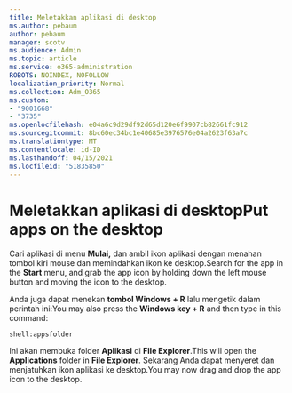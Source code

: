 ```yaml
---
title: Meletakkan aplikasi di desktop
ms.author: pebaum
author: pebaum
manager: scotv
ms.audience: Admin
ms.topic: article
ms.service: o365-administration
ROBOTS: NOINDEX, NOFOLLOW
localization_priority: Normal
ms.collection: Adm_O365
ms.custom:
- "9001668"
- "3735"
ms.openlocfilehash: e04a6c9d29df92d65d120e6f9907cb82661fc912
ms.sourcegitcommit: 8bc60ec34bc1e40685e3976576e04a2623f63a7c
ms.translationtype: MT
ms.contentlocale: id-ID
ms.lasthandoff: 04/15/2021
ms.locfileid: "51835850"
---
```

# <a name="put-apps-on-the-desktop"></a><span data-ttu-id="6e9d5-102">Meletakkan aplikasi di desktop</span><span class="sxs-lookup"><span data-stu-id="6e9d5-102">Put apps on the desktop</span></span>

<span data-ttu-id="6e9d5-103">Cari aplikasi di menu **Mulai,** dan ambil ikon aplikasi dengan menahan tombol kiri mouse dan memindahkan ikon ke desktop.</span><span class="sxs-lookup"><span data-stu-id="6e9d5-103">Search for the app in the **Start** menu, and grab the app icon by holding down the left mouse button and moving the icon to the desktop.</span></span>

<span data-ttu-id="6e9d5-104">Anda juga dapat menekan **tombol Windows + R** lalu mengetik dalam perintah ini:</span><span class="sxs-lookup"><span data-stu-id="6e9d5-104">You may also press the **Windows key + R** and then type in this command:</span></span>

`shell:appsfolder`

<span data-ttu-id="6e9d5-105">Ini akan membuka folder **Aplikasi** di **File Explorer**.</span><span class="sxs-lookup"><span data-stu-id="6e9d5-105">This will open the **Applications** folder in **File Explorer**.</span></span> <span data-ttu-id="6e9d5-106">Sekarang Anda dapat menyeret dan menjatuhkan ikon aplikasi ke desktop.</span><span class="sxs-lookup"><span data-stu-id="6e9d5-106">You may now drag and drop the app icon to the desktop.</span></span>
